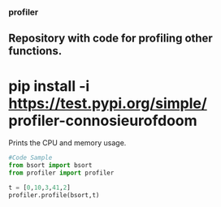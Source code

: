 ### profiler
## Repository with code for profiling other functions.

# pip install -i https://test.pypi.org/simple/ profiler-connosieurofdoom

Prints the CPU and memory usage.

~~~python
#Code Sample
from bsort import bsort
from profiler import profiler

t = [0,10,3,41,2]
profiler.profile(bsort,t)

~~~